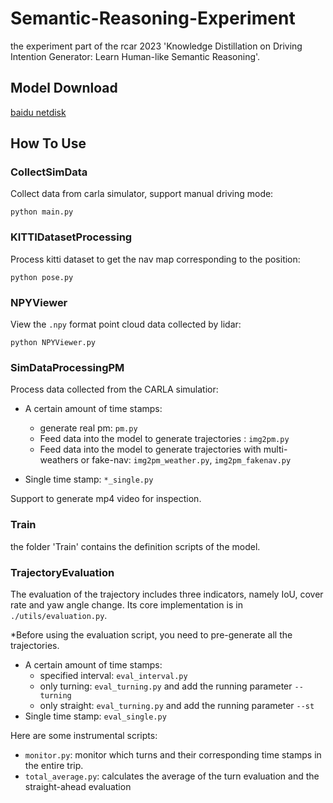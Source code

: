# Semantic-Reasoning-Experiment

the experiment part of the rcar 2023 'Knowledge Distillation on Driving Intention Generator: Learn Human-like Semantic Reasoning'.

## Model Download

[baidu netdisk](https://pan.baidu.com/s/1Pq90IUN3fEwoNRVCq0auOw?pwd=2022) 

## How To Use

### CollectSimData

Collect data from carla simulator, support manual driving mode:

```shell
python main.py
```

### KITTIDatasetProcessing

Process kitti dataset to get the nav map corresponding to the position:

```shell
python pose.py
```

### NPYViewer

View the `.npy` format point cloud data collected by lidar:

```shell
python NPYViewer.py
```

### SimDataProcessingPM

Process data collected from the CARLA simulatior:

- A certain amount of time stamps:
  - generate real pm: `pm.py`
  - Feed data into the model to generate trajectories : `img2pm.py`
  - Feed data into the model to generate trajectories with multi-weathers or fake-nav: `img2pm_weather.py`, `img2pm_fakenav.py`

- Single time stamp: `*_single.py`

Support to generate mp4 video for inspection.

### Train

the folder 'Train' contains the definition scripts of the model.

### TrajectoryEvaluation

The evaluation of the trajectory includes three indicators, namely IoU, cover rate and yaw angle change. Its core implementation is in `./utils/evaluation.py`.

*Before using the evaluation script, you need to pre-generate all the trajectories.

- A certain amount of time stamps:
  - specified interval: `eval_interval.py`
  - only turning: `eval_turning.py` and add the running parameter `--turning`
  - only straight: `eval_turning.py` and add the running parameter `--st`
- Single time stamp: `eval_single.py`

Here are some instrumental scripts:

- `monitor.py`: monitor which turns and their corresponding time stamps in the entire trip.
- `total_average.py`: calculates the average of the turn evaluation and the straight-ahead evaluation
